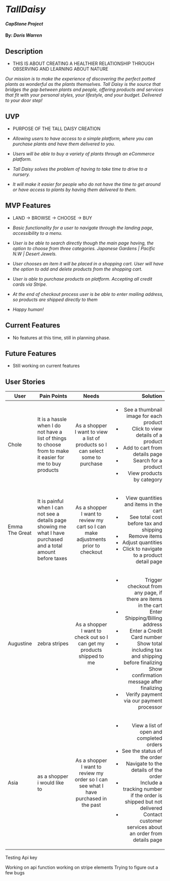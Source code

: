 # _TallDaisy_

#### _CapStone Project_

#### By: _**Doris Warren**_

## Description

* THIS IS ABOUT CREATING A HEALTHIER RELATIONSHIP THROUGH OBSERVING AND LEARNING ABOUT NATURE

_Our mission is to make the experience of discovering the perfect potted plants as wonderful as the plants themselves. Tall Daisy is the source that bridges the gap between plants and people, offering products and services that fit with your personal styles, your lifestyle, and your budget. Delivered to your door step!_

## UVP

* PURPOSE OF THE TALL DAISY CREATION

* _Allowing users to have access to a simple platform, where you can purchase plants and have them delivered to you._
* _Users will be able to buy a variety of plants through an eCommerce platform._
* _Tall Daisy solves the problem of having to take time to drive to a nursery._
* _It will make it easier for people who do not have the time to get around or have access to plants by having them delivered to them._


## MVP Features

* LAND -> BROWSE -> CHOOSE -> BUY

* _Basic functionality for a user to navigate through the landing page, accessibility to a menu._
* _User is be able to search directly though the main page having, the option to choose from three categories. Japanese Gardens | Pacific N.W | Desert Jewels._
* _User chooses an item it will be placed in a shopping cart. User will have the option to add and delete products from the shopping cart._
* _User is able to purchase products on platform. Accepting all credit cards via Stripe._
* _At the end of checkout process user is be able to enter mailing address, so products are shipped directly to them_
* _Happy human!_

## Current Features

* No features at this time, still in planning phase.

## Future Features

* Still working on current features

## User Stories

|User | Pain Points| Needs    | Solution |
|-----| --------|:--------:| ---------:|
|Chole| It is a hassle when I do not have a list of things to choose from to make it easier for me to buy products  | As a shopper I want to view a list of products so I can select some to purchase |<ul><li>See a thumbnail image for each product</li><li> Click to view details of a product</li><li> Add to cart from details page</li><li>Search for a product</li><li>View products by category</li></ul>  |
|Emma The Great| It is painful when I can not see a details page showing me what I have purchased and a total amount before taxes  | As a shopper I want to review my cart so I can make adjustments prior to checkout      | <ul><li>View quantities and items in the cart</li><li>See total cost before tax and shipping</li><li>Remove items</li><li>Adjust quantities</li><li>Click to navigate to a product detail page</li></ul> |
|Augustine| zebra stripes | As a shopper I want to check out so I can get my products shipped to me   | <ul><li>Trigger checkout from any page, if there are items in the cart</li><li>Enter Shipping/Billing address</li><li>Enter a Credit Card number</li><li>Show total including tax and shipping before finalizing</li><li>Show confirmation message after finalizing</li><li>Verify payment via our payment processor</li></ul> |
|Asia| as a shopper i would like to   | As a shopper I want to review my order so I can see what I have purchased in the past |<ul><li>View a list of open and completed orders</li><li> See the status of the order</li><li> Navigate to the details of the order</li><li>Include a tracking number if the order is shipped but not delivered</li><li>Contact customer services about an order from details page</li></ul>|


Testing Api key

Working on api function
working on stripe elements
Trying to figure out a few bugs

